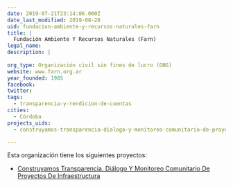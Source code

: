 ```yaml
---
date: 2019-07-21T23:14:06.000Z
date_last_modified: 2019-08-28
uid: fundacion-ambiente-y-recursos-naturales-farn
title: |
  Fundación Ambiente Y Recursos Naturales (Farn)
legal_name: 
description: |
  
org_type: Organización civil sin fines de lucro (ONG)
website: www.farn.org.ar
year_founded: 1985
facebook: 
twitter: 
tags:
  - transparencia-y-rendicion-de-cuentas
cities: 
  - Córdoba
projects_uids:
  - construyamos-transparencia-dialogo-y-monitoreo-comunitario-de-proyectos-de-infraestructura

---
```


Esta organización tiene los siguientes proyectos:

- [Construyamos Transparencia. Diálogo Y Monitoreo Comunitario De Proyectos De Infraestructura](/proyectos/construyamos-transparencia-dialogo-y-monitoreo-comunitario-de-proyectos-de-infraestructura)
